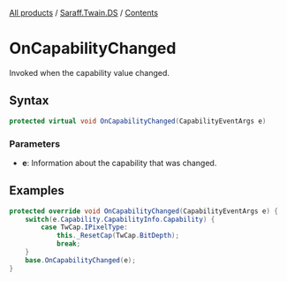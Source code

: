 [All products](../../) / [Saraff.Twain.DS](../) / [Contents](./index.md)
# OnCapabilityChanged
Invoked when the capability value changed.
## Syntax
```c#
protected virtual void OnCapabilityChanged(CapabilityEventArgs e)
```
### Parameters
* **e**: Information about the capability that was changed.

## Examples
```c#
protected override void OnCapabilityChanged(CapabilityEventArgs e) {
    switch(e.Capability.CapabilityInfo.Capability) {
        case TwCap.IPixelType:
            this._ResetCap(TwCap.BitDepth);
            break;
    }
    base.OnCapabilityChanged(e);
}
```


